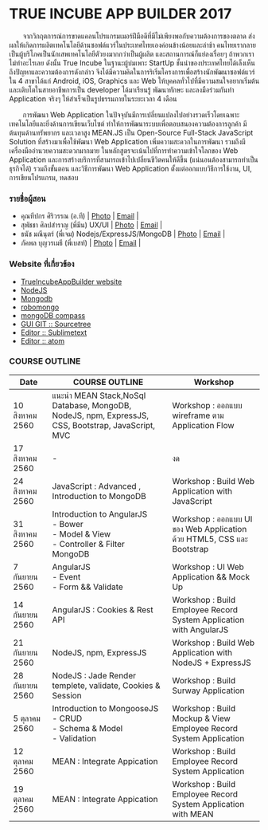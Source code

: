 # TRUE INCUBE APP BUILDER 2017
&nbsp;&nbsp;&nbsp;&nbsp;&nbsp;&nbsp; จากวิกฤตการณ์การขาดแคลนโปรแกรมเมอร์ฝีมือดีที่มีไม่เพียงพอกับความต้องการของตลาด ส่งผลให้เกิดการผลิตเทคโนโลยีด้านซอฟต์แวร์ในประเทศไทยเองค่อนข้างน้อยและล่าช้า คนไทยเรากลายเป็นผู้บริโภคเป็นนักเสพเทคโนโลยีตัวยงมากกว่าเป็นผู้ผลิต และสถานการณ์ก็แย่ลงเรื่อยๆ ถ้าพวกเราไม่ทำอะไรเลย ดังนั้น True Incube ในฐานะผู้บ่มเพาะ StartUp ชั้นนำของประเทศไทยได้เล็งเห็นถึงปัญหาและความต้องการดังกล่าว จึงได้มีความคิดในการริเริ่มโครงการเพื่อสร้างนักพัฒนาซอฟต์แวร์ใน 4 สาขาได้แก่ Android, iOS, Graphics และ Web ให้บุคคลทั่วไปที่มีความสนใจอยากเริ่มต้นและเติบโตในสายอาชีพการเป็น developer ได้มาเรียนรู้ พัฒนาทักษะ และลงมือร่วมกันทำ Application จริงๆ ให้สำเร็จเป็นรูปธรรมภายในระยะเวลา 4 เดือน

&nbsp;&nbsp;&nbsp;&nbsp;&nbsp;&nbsp; การพัฒนา Web Application ในปัจจุบันมีการเปลี่ยนแปลงไปอย่างรวดเร็วโดยเฉพาะเทคโนโลยีและยิ่งด้านการเขียนเว็บไซต์ ทำให้การพัฒนาระบบเพื่อตอบสนองความต้องการลูกค้า มีต้นทุนด้านทรัพยากร และเวลาสูง MEAN.JS เป็น Open-Source Full-Stack JavaScript Solution ที่สร้างมาเพื่อใช้พัฒนา Web Application เพิ่มความสะดวกในการพัฒนา รวมถึงมีเครื่องมืออำนวยความสะดวกมากมาย ในหลักสูตรจะเน้นไปที่การทำความเข้าใจโลกของ Web Application และการสร้างบริการที่สามารถเข้าไปเปลี่ยนชีวิตคนให้ดีขึ้น (แน่นอนต้องสามารถทำเป็นธุรกิจได้) รวมถึงขั้นตอน และวิธีการพัฒนา Web Application ตั้งแต่ออกแบบวิธีการใช้งาน, UI, การเขียนโปรแกรม, ทดสอบ
### รายชื่อผู้สอน
- คุณทีปกร ศิริวรรณ (อ.ที) 
| [Photo](http://www.trueincube.com/assets/images/true%20incube%20app%20builder/%E0%B8%97%E0%B8%B5%E0%B8%9B%E0%B8%81%E0%B8%A3%20%E0%B8%A8%E0%B8%B4%E0%B8%A3%E0%B8%B4%E0%B8%A7%E0%B8%A3%E0%B8%A3%E0%B8%93%20(%E0%B8%AD.%E0%B8%97%E0%B8%B5)%20%E0%B8%9C%E0%B8%B9%E0%B9%89%E0%B8%AA%E0%B8%A3%E0%B9%89%E0%B8%B2%E0%B8%87%E0%B9%82%E0%B8%9B%E0%B8%A3%E0%B9%81%E0%B8%81%E0%B8%A3%E0%B8%A1%E0%B9%80%E0%B8%A1%E0%B8%AD%E0%B8%A3%E0%B9%8C%E0%B8%A1%E0%B8%99%E0%B8%B8%E0%B8%A9%E0%B8%A2%E0%B9%8C%E0%B8%97%E0%B8%AD%E0%B8%87%E0%B8%84%E0%B8%B3.jpg)
| [Email](teepakorn.s@csithailand.com) |
- สุพัชชา ศิลปสำราญ (พี่มีน) UX/UI
| [Photo](http://www.trueincube.com/assets/images/true%20incube%20app%20builder/%E0%B8%AA%E0%B8%B8%E0%B8%9E%E0%B8%B1%E0%B8%8A%E0%B8%8A%E0%B8%B2%20%E0%B8%A8%E0%B8%B4%E0%B8%A5%E0%B8%9B%E0%B8%AA%E0%B8%B3%E0%B8%A3%E0%B8%B2%E0%B8%8D%20(%E0%B8%A1%E0%B8%B5%E0%B8%99).jpg)
| [Email](suphatchar.s@csithailand.com) |
- ธนัช มณีนุตร์ (พี่เจม) Nodejs/ExpressJS/MongoDB
| [Photo](http://www.trueincube.com/assets/images/true%20incube%20app%20builder/%E0%B8%98%E0%B8%99%E0%B8%B1%E0%B8%8A%20%E0%B8%A1%E0%B8%93%E0%B8%B5%E0%B8%99%E0%B8%B8%E0%B8%95%E0%B8%A3%E0%B9%8C%20(%E0%B9%80%E0%B8%88%E0%B8%A1).jpg)
| [Email](thanat.m@csithailand.com) |
- ภัคพล บุญวรเมธี (พี่เบสท์) 
| [Photo](http://www.trueincube.com/assets/images/true%20incube%20app%20builder/%E0%B8%A0%E0%B8%B1%E0%B8%84%E0%B8%9E%E0%B8%A5%20%E0%B8%9A%E0%B8%B8%E0%B8%8D%E0%B8%A7%E0%B8%A3%E0%B9%80%E0%B8%A1%E0%B8%98%E0%B8%B5%20(%E0%B9%80%E0%B8%9A%E0%B8%AA%E0%B8%97%E0%B9%8C).jpg)
| [Email](pukapon.b@csithailand.com) |

### Website ที่เกี่ยวข้อง
- [TrueIncubeAppBuilder website](http://www.trueincube.com/page/eventTrueIncubeAppBuilder/)
- [NodeJS](https://nodejs.org/en/)
- [Mongodb](https://www.mongodb.com/download-center#community)
- [robomongo](https://robomongo.org/download)
- [mongoDB compass](https://www.mongodb.com/download-center?jmp=nav#compass)
- [GUI GIT :: Sourcetree](https://www.sourcetreeapp.com/)
- [Editor :: Sublimetext](https://www.sublimetext.com/)
- [Editor :: atom](https://atom.io/)

### COURSE OUTLINE
| Date | COURSE OUTLINE | Workshop|
| --------|---------|-------|
| 10 สิงหาคม 2560|แนะนำ MEAN Stack,NoSql Database, MongoDB, NodeJS, npm, ExpressJS, CSS, Bootstrap, JavaScript, MVC | Workshop : ออกแบบ wireframe ตาม Application Flow|
| 17 สิงหาคม 2560| - |	งด |
| 24 สิงหาคม 2560|JavaScript : Advanced , Introduction to MongoDB  |	Workshop : Build Web Application with JavaScript|
| 31 สิงหาคม 2560|Introduction to AngularJS <br>    - Bower <br>    - Model & View <br>    - Controller & Filter <br> MongoDB  |	Workshop : ออกแบบ UI ของ Web Application ด้วย HTML5, CSS และ Bootstrap|
| 7 กันยายน 2560|AngularJS <br> - Event <br> - Form && Validate  | Workshop : UI Web Application && Mock Up |
| 14 กันยายน 2560| AngularJS : Cookies & Rest API  | Workshop : Build Employee Record System Application with AngularJS |
| 21 กันยายน 2560 | NodeJS, npm, ExpressJS 	| Workshop : Build Web Application with NodeJS + ExpressJS  |
| 28 กันยายน 2560 | NodeJS : Jade Render templete, validate, Cookies & Session  | Workshop : Build Surway Application |
| 5 ตุลาคม 2560 | Introduction to MongooseJS <br>    - CRUD <br>    - Schema & Model<br>    - Validation | Workshop : Build Mockup & View Employee Record System Application|
| 12 ตุลาคม 2560 | MEAN : Integrate Appication |	Workshop : Build Employee Record System Application |
| 19 ตุลาคม 2560 | MEAN : Integrate Appication |	Workshop : Build Employee Record System Application with MEAN|

